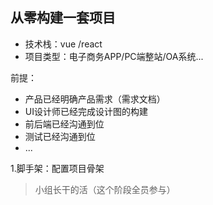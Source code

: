 ## 从零构建一套项目
- 技术栈：vue /react
- 项目类型：电子商务APP/PC端整站/OA系统...

前提：
- 产品已经明确产品需求（需求文档）
- UI设计师已经完成设计图的构建
- 前后端已经沟通到位
- 测试已经沟通到位
- ...

1.脚手架：配置项目骨架
> 小组长干的活（这个阶段全员参与）